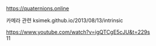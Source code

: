 
https://quaternions.online

카메라 관련
ksimek.github.io/2013/08/13/intrinsic


https://www.youtube.com/watch?v=igQTCgE5cJU&t=229s   
11
